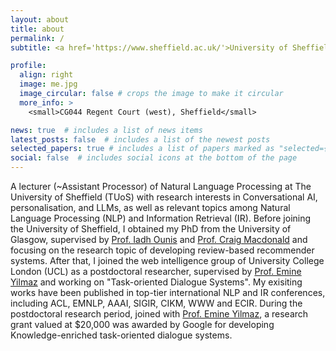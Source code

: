 ```yaml
---
layout: about
title: about
permalink: /
subtitle: <a href='https://www.sheffield.ac.uk/'>University of Sheffield</a>. <a href='https://www.sheffield.ac.uk/dcs/research/groups/natural-language-processing'>Natural Language Processing Group</a>.

profile:
  align: right
  image: me.jpg
  image_circular: false # crops the image to make it circular
  more_info: >
    <small>CG044 Regent Court (west), Sheffield</small>

news: true  # includes a list of news items
latest_posts: false  # includes a list of the newest posts
selected_papers: true # includes a list of papers marked as "selected={true}"
social: false  # includes social icons at the bottom of the page
---
```


A lecturer (~Assistant Processor) of Natural Language Processing at The University of Sheffield (TUoS) with research interests in Conversational AI, personalisation, and LLMs, as well as relevant topics among Natural Language Processing (NLP) and Information Retrieval (IR). Before joining the University of Sheffield, I obtained my PhD from the University of Glasgow, supervised by [Prof. Iadh Ounis](https://www.dcs.gla.ac.uk/~ounis/) and [Prof. Craig Macdonald](https://www.dcs.gla.ac.uk/~craigm/) and focusing on the research topic of developing review-based recommender systems. After that, I joined the web intelligence group of University College London (UCL) as a postdoctoral researcher, supervised by [Prof. Emine Yilmaz](https://sites.google.com/site/emineyilmaz/home) and working on "Task-oriented Dialogue Systems". My exisiting works have been published in top-tier international NLP and IR conferences, including ACL, EMNLP, AAAI, SIGIR, CIKM, WWW and ECIR. During the postdoctoral research period, joined with [Prof. Emine Yilmaz](https://sites.google.com/site/emineyilmaz/home), a research grant valued at $20,000 was awarded by Google for developing Knowledge-enriched task-oriented dialogue systems.